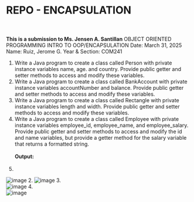 # REPO - ENCAPSULATION
<br> </br>
**This is a submission to Ms. Jensen A. Santillan**
OBJECT ORIENTED PROGRAMMING
INTRO TO OOP/ENCAPSULATION
Date: March 31, 2025	
Name: Ruiz, Jerome G.
Year & Section: COM241
1. Write a Java program to create a class called Person with private instance variables name, age. and country. Provide public getter and setter methods to access and modify these variables.
2. Write a Java program to create a class called BankAccount with private instance variables accountNumber and balance. Provide public getter and setter methods to access and modify these variables.
3. Write a Java program to create a class called Rectangle with private instance variables length and width. Provide public getter and setter methods to access and modify these variables.
4. Write a Java program to create a class called Employee with private instance variables employee_id, employee_name, and employee_salary. Provide public getter and setter methods to access and modify the id and name variables, but provide a getter method for the salary variable that returns a formatted string.<br></br>
**Output:**<br></br>
1.
![image](https://github.com/user-attachments/assets/a6b1253e-a039-4b39-b5e4-8e0d0f1bab9c)
2.
![image](https://github.com/user-attachments/assets/96f7f8a2-c994-4c37-a632-a5ee47a18782)
3.	 
![image](https://github.com/user-attachments/assets/d455823e-0d4d-495a-846e-6dc383bc1fc0)
4.	 
![image](https://github.com/user-attachments/assets/e957dcd7-59e3-46fc-ba79-72e237b64136)
